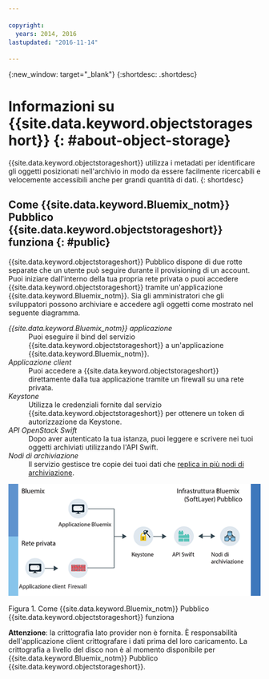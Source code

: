 ```yaml
---

copyright:
  years: 2014, 2016
lastupdated: "2016-11-14"

---
```

{:new_window: target="_blank"}
{:shortdesc: .shortdesc}

# Informazioni su {{site.data.keyword.objectstorageshort}}  {: #about-object-storage}


{{site.data.keyword.objectstorageshort}} utilizza i metadati per identificare gli oggetti posizionati nell'archivio in modo da essere facilmente ricercabili e velocemente accessibili anche per grandi quantità di dati.
{: shortdesc}


## Come {{site.data.keyword.Bluemix_notm}} Pubblico {{site.data.keyword.objectstorageshort}} funziona {: #public}

{{site.data.keyword.objectstorageshort}} Pubblico dispone di due rotte separate che un utente può seguire durante il provisioning di un account. Puoi iniziare dall'interno della tua propria rete privata o puoi accedere {{site.data.keyword.objectstorageshort}} tramite un'applicazione {{site.data.keyword.Bluemix_notm}}. Sia gli amministratori che gli sviluppatori possono archiviare e accedere agli oggetti come mostrato nel seguente diagramma.

<dl>
  <dt><dfn> {{site.data.keyword.Bluemix_notm}} applicazione </dfn></dt>
    <dd> Puoi eseguire il bind del servizio {{site.data.keyword.objectstorageshort}} a un'applicazione {{site.data.keyword.Bluemix_notm}}.  </dd>
  <dt><dfn> Applicazione client  </dfn></dt>
    <dd> Puoi accedere a {{site.data.keyword.objectstorageshort}} direttamente dalla tua applicazione tramite un firewall su una rete privata. </dd>
  <dt><dfn> Keystone </dfn></dt>
    <dd> Utilizza le credenziali fornite dal servizio {{site.data.keyword.objectstorageshort}} per ottenere un token di autorizzazione da Keystone. </dd>
  <dt><dfn> API OpenStack Swift </dfn></dt>
    <dd> Dopo aver autenticato la tua istanza, puoi leggere e scrivere nei tuoi oggetti archiviati utilizzando l'API Swift. </dd>
  <dt><dfn> Nodi di archiviazione </dfn></dt>
    <dd> Il servizio gestisce tre copie dei tuoi dati che <a href="http://docs.openstack.org/developer/swift/overview_replication.html">replica in più nodi di archiviazione</a>. </dd>
</dl>

![Come {{site.data.keyword.objectstorageshort}} funziona è stato scritto in precedenza, qui viene illustrato in un diagramma.](images/OS_howitworks.png)

Figura 1. Come {{site.data.keyword.Bluemix_notm}} Pubblico {{site.data.keyword.objectstorageshort}} funziona 

**Attenzione**: la crittografia lato provider non è fornita. È responsabilità dell'applicazione client crittografare i dati prima del loro caricamento. La crittografia a livello del disco non è al momento disponibile per {{site.data.keyword.Bluemix_notm}} Pubblico {{site.data.keyword.objectstorageshort}}.

